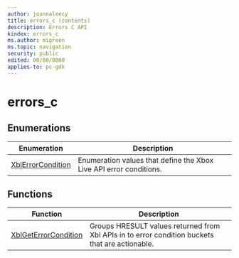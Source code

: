 ```yaml
---
author: joannaleecy
title: errors_c (contents)
description: Errors C API
kindex: errors_c
ms.author: migreen
ms.topic: navigation
security: public
edited: 00/00/0000
applies-to: pc-gdk
---
```


# errors_c  



  
## Enumerations  
  
| Enumeration | Description |  
| --- | --- |  
| [XblErrorCondition](enums/xblerrorcondition.md) | Enumeration values that define the Xbox Live API error conditions. |  
  
## Functions  
  
| Function | Description |  
| --- | --- |  
| [XblGetErrorCondition](functions/xblgeterrorcondition.md) | Groups HRESULT values returned from Xbl APIs in to error condition buckets that are actionable. |  
